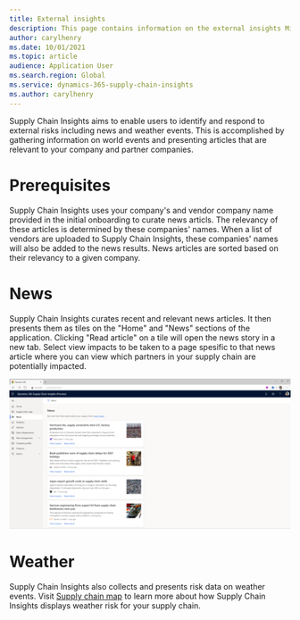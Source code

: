 ```yaml
---
title: External insights
description: This page contains information on the external insights Microsoft Dynamics 365 Supply Chain Insights delivers on real world events
author: carylhenry
ms.date: 10/01/2021
ms.topic: article
audience: Application User
ms.search.region: Global
ms.service: dynamics-365-supply-chain-insights
ms.author: carylhenry
---
```


Supply Chain Insights aims to enable users to identify and respond to external risks including news and weather events. This is accomplished by gathering information on world events and presenting articles that are relevant to your company and partner companies. 

# Prerequisites
Supply Chain Insights uses your company's and vendor company name provided in the initial onboarding to curate news articls. The relevancy of these articles is determined by these companies' names. When a list of vendors are uploaded to Supply Chain Insights, these companies' names will also be added to the news results. News articles are sorted based on their relevancy to a given company.

# News
Supply Chain Insights curates recent and relevant news articles. It then presents them as tiles on the "Home" and "News" sections of the application. Clicking "Read article" on a tile will open the news story in a new tab. Select view impacts to be taken to a page spesific to that news article where you can view which partners in your supply chain are potentially impacted.

![list of news articles](/articles/media/news-list.PNG)

# Weather
Supply Chain Insights also collects and presents risk data on weather events.  Visit [Supply chain map](/articles/supply-chain-map.md) to learn more about how Supply Chain Insights displays weather risk for your supply chain.
